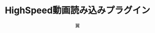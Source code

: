 ---
title: HighSpeed動画読み込みプラグイン
description: YMM4標準のものに比べ、高速に動画を読み込める動画読み込みプラグインです
author: 翼
date:
keywords: [""]
category: [""]
---